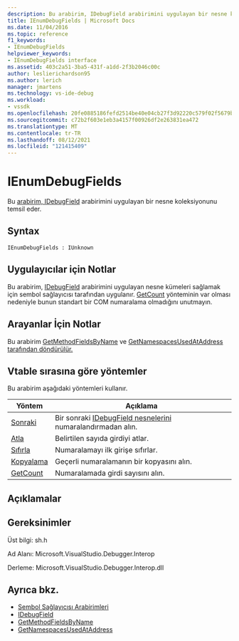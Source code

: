 ```yaml
---
description: Bu arabirim, IDebugField arabirimini uygulayan bir nesne koleksiyonunu temsil eder.
title: IEnumDebugFields | Microsoft Docs
ms.date: 11/04/2016
ms.topic: reference
f1_keywords:
- IEnumDebugFields
helpviewer_keywords:
- IEnumDebugFields interface
ms.assetid: 403c2a51-3ba5-431f-a1dd-2f3b2046c00c
author: leslierichardson95
ms.author: lerich
manager: jmartens
ms.technology: vs-ide-debug
ms.workload:
- vssdk
ms.openlocfilehash: 20fe0885186fefd2514be40e04cb27f3d92220c579f02f5679b48cabefde5c59
ms.sourcegitcommit: c72b2f603e1eb3a4157f00926df2e263831ea472
ms.translationtype: MT
ms.contentlocale: tr-TR
ms.lasthandoff: 08/12/2021
ms.locfileid: "121415409"
---
```

# <a name="ienumdebugfields"></a>IEnumDebugFields
Bu [arabirim, IDebugField](../../../extensibility/debugger/reference/idebugfield.md) arabirimini uygulayan bir nesne koleksiyonunu temsil eder.

## <a name="syntax"></a>Syntax

```
IEnumDebugFields : IUnknown
```

## <a name="notes-for-implementers"></a>Uygulayıcılar için Notlar
 Bu arabirim, [IDebugField](../../../extensibility/debugger/reference/idebugfield.md) arabirimini uygulayan nesne kümeleri sağlamak için sembol sağlayıcısı tarafından uygulanır. [GetCount](../../../extensibility/debugger/reference/ienumdebugfields-getcount.md) yönteminin var olması nedeniyle bunun standart bir COM numaralama olmadığını unutmayın.

## <a name="notes-for-callers"></a>Arayanlar İçin Notlar
 Bu arabirim [GetMethodFieldsByName](../../../extensibility/debugger/reference/idebugsymbolprovider-getmethodfieldsbyname.md) ve [GetNamespacesUsedAtAddress tarafından döndürülür.](../../../extensibility/debugger/reference/idebugsymbolprovider-getnamespacesusedataddress.md)

## <a name="methods-in-vtable-order"></a>Vtable sırasına göre yöntemler
 Bu arabirim aşağıdaki yöntemleri kullanır.

|Yöntem|Açıklama|
|------------|-----------------|
|[Sonraki](../../../extensibility/debugger/reference/ienumdebugfields-next.md)|Bir sonraki [IDebugField nesnelerini](../../../extensibility/debugger/reference/idebugfield.md) numaralandırmadan alın.|
|[Atla](../../../extensibility/debugger/reference/ienumdebugfields-skip.md)|Belirtilen sayıda girdiyi atlar.|
|[Sıfırla](../../../extensibility/debugger/reference/ienumdebugfields-reset.md)|Numaralamayı ilk girişe sıfırlar.|
|[Kopyalama](../../../extensibility/debugger/reference/ienumdebugfields-clone.md)|Geçerli numaralamanın bir kopyasını alın.|
|[GetCount](../../../extensibility/debugger/reference/ienumdebugfields-getcount.md)|Numaralamada girdi sayısını alın.|

## <a name="remarks"></a>Açıklamalar

## <a name="requirements"></a>Gereksinimler
 Üst bilgi: sh.h

 Ad Alanı: Microsoft.VisualStudio.Debugger.Interop

 Derleme: Microsoft.VisualStudio.Debugger.Interop.dll

## <a name="see-also"></a>Ayrıca bkz.
- [Sembol Sağlayıcısı Arabirimleri](../../../extensibility/debugger/reference/symbol-provider-interfaces.md)
- [IDebugField](../../../extensibility/debugger/reference/idebugfield.md)
- [GetMethodFieldsByName](../../../extensibility/debugger/reference/idebugsymbolprovider-getmethodfieldsbyname.md)
- [GetNamespacesUsedAtAddress](../../../extensibility/debugger/reference/idebugsymbolprovider-getnamespacesusedataddress.md)

